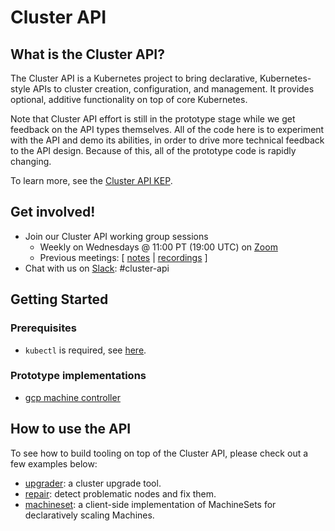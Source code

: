 # Cluster API
## What is the Cluster API?

The Cluster API is a Kubernetes project to bring declarative, Kubernetes-style
APIs to cluster creation, configuration, and management. It provides optional,
additive functionality on top of core Kubernetes.

Note that Cluster API effort is still in the prototype stage while we get
feedback on the API types themselves. All of the code here is to experiment with
the API and demo its abilities, in order to drive more technical feedback to the
API design. Because of this, all of the prototype code is rapidly changing.

To learn more, see the [Cluster API KEP][cluster-api-kep].

## Get involved!

* Join our Cluster API working group sessions
  * Weekly on Wednesdays @ 11:00 PT (19:00 UTC) on [Zoom][zoomMeeting]
  * Previous meetings: \[ [notes][notes] | [recordings][recordings] \]
* Chat with us on [Slack](http://slack.k8s.io/): #cluster-api

## Getting Started
### Prerequisites
* `kubectl` is required, see [here](http://kubernetes.io/docs/user-guide/prereqs/).

### Prototype implementations
* [gcp machine controller](https://github.com/kubernetes/kube-deploy/blob/master/cluster-api-gcp/README.md)

## How to use the API

To see how to build tooling on top of the Cluster API, please check out a few examples below:

* [upgrader](tools/upgrader/README.md): a cluster upgrade tool.
* [repair](tools/repair/README.md): detect problematic nodes and fix them.
* [machineset](tools/machineset/README.md): a client-side implementation of MachineSets for declaratively scaling Machines.

[cluster-api-kep]: https://github.com/kubernetes/community/blob/master/keps/sig-cluster-lifecycle/0003-cluster-api.md
[notes]: https://docs.google.com/document/d/16ils69KImmE94RlmzjWDrkmFZysgB2J4lGnYMRN89WM/edit
[recordings]: https://www.youtube.com/playlist?list=PL69nYSiGNLP29D0nYgAGWt1ZFqS9Z7lw4
[zoomMeeting]: https://zoom.us/j/166836624
